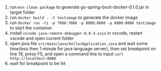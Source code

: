 1. run `mvn clean package` to generate gs-spring-boot-docker-0.1.0.jar in target folder
2. run `docker build . -t testimage` to generate the docker image
3. run `docker run -ti -p 7000:7000 -p 8080:8080 -p 8000:8000 testimage` to start the container
4. install `vscode-java-remote-debugger-0.0.4.vsix` in vscode, restart vscode and open current folder
5. open java file `src/main/java/hello/Application.java` and wait some time(less then 1 minute for java language server), then set breakpoint on line 19,  press F5, and open a command line to input `curl http://localhost:8080`
6. wait for breakpoint to be hit
